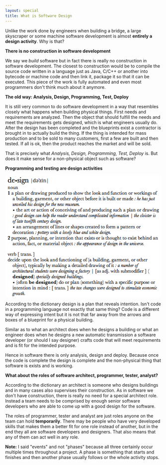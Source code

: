 ```yaml
---
layout: special
title: What is Software Design
---
```

Unlike the work done by engineers when building a bridge, a large skyscraper or some machine software development is almost <strong>entirely a design activity</strong>. Why is that?

<strong>There is no construction in software development</strong>

We say we <em>build</em> software but in fact there is really no construction in software development. The closest to construction would be to compile the source code written in a language just as Java, C/C++ or another into bytecode or machine code and then link it, package it so that it can be executed. This piece of the work is fully automated and even most programmers don't think much about it anymore.

<strong>The old way: Analysis, Design, Programming, Test, Deploy</strong>

It is still very common to do software development in a way that resembles closely what happens when building physical things. First needs and requirements are analyzed. Then the object that should fulfill the needs and meet the requirements gets designed, which is what engineers usually do. After the design has been completed and the blueprints exist a contractor is brought in to actually build the thing. If the thing is intended for mass production and to be sold to many customers, first a few are built and then tested. If all is ok, then the product reaches the market and will be sold. 

That is precisely what <em>Analysis, Design, Programming, Test, Deploy</em> is. But does it make sense for a non-physical object such as software?

<strong>Programming and testing are design activities</strong>

<img style="display:block;margin-left:auto;margin-right:auto;" src="/img/design-dictionary.png" alt="Design dictionary" title="design-dictionary.png" border="0" width="511" height="390" />

According to the dictionary design is a plan that reveals intention. Isn't code in a programming language not exactly that same thing? Code is a different way of expressing intent but it is not that far away from the arrows and boxes of a blueprint for a physical building.

Similar as to what an architect does when he designs a building or what an engineer does when he designs a new automatic transmission a software developer (or should I say designer) crafts code that will meet requirements and is fit for the intended purpose.

Hence in software there is only analysis, design and deploy. Because once the code is complete the design is complete and the non-physical thing that software is exists and is working.

<strong>What about the roles of software architect, programmer, tester, analyst?</strong>

According to the dictionary an architect is someone who designs buildings and in many cases also supervises their construction. As in software we don't have construction, there is really no need for a special architect role. Instead a team needs to be comprised by enough senior software developers who are able to come up with a good design for the software.

The roles of programmer, tester and analyst are just roles anyone on the team can hold <strong>temporarily</strong>. There may be people who have very developed skills that makes them a better fit for one role instead of another, but in the end they all are software developers and designers. That also means that any of them can act well in any role.

<strong>Note:</strong> I said "events" and not "phases" because all three certainly occur multiple times throughout a project. A phase is something that starts and finishes and then another phase usually follows or the whole activity stops.